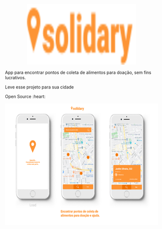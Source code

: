 <p align="center">
  <img width="360" height="200" src="https://github.com/cleytonchagasbr/imgs/blob/master/logo_solidary.svg">
</p>

<p>
  App para encontrar pontos de coleta de alimentos para doação, sem fins lucrativos.
</p>

<p>
  Leve esse projeto para sua cidade
</p>
Open Source :heart:


<p align="center">
  <img width="560" height="400" src="https://github.com/cleytonchagasbr/imgs/blob/master/solidary.svg">
</p>

